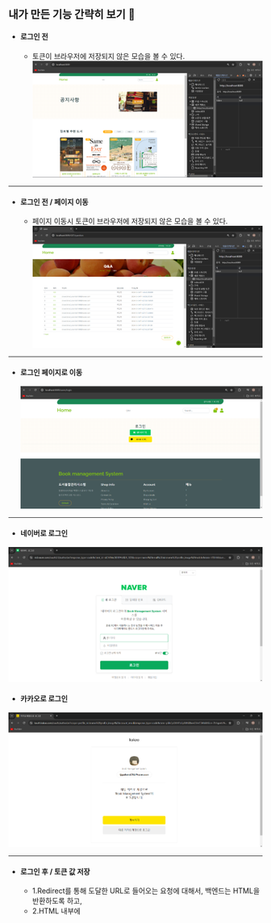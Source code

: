 ## 내가 만든 기능 간략히 보기 👀
* #### 로그인 전
    * 토큰이 브라우저에 저장되지 않은 모습을 볼 수 있다.
![로그인 전](/img/num1.png)
<hr>

* #### 로그인 전 / 페이지 이동
    * 페이지 이동시 토큰이 브라우저에 저장되지 않은 모습을 볼 수 있다.
![로그인 전 페이지 이동](/img/num6.png)
<hr>

* #### 로그인 페이지로 이동
  ![로그인 페이지](/img/num2.png)
<hr>

* #### 네이버로 로그인
![로그인](/img/num3.png)
* #### 카카오로 로그인
![로그인](/img/num4.png)
<hr>

* #### 로그인 후 / 토큰 값 저장
    * 1.Redirect를 통해 도달한 URL로 들어오는 요청에 대해서, 백엔드는 HTML을 반환하도록 하고,
    * 2.HTML 내부에 <script> 요소를 통해서 Javascript 코드를 이용해 URL의 토큰을 브라우저(세션 스토리지)에 저장 하기
![로그인 후](/img/num5.png)
<hr>

* #### 로그인 후 / 페이지 이동
    * 1.브라우저(세션 스토리지)에 저장된 토큰 정보를 회수해서 서버에 함께 보내야, 
    * 2.브라우저의 사용자가 정상적으로 인증된 사용자임을 판단할 수 있다.
    * 로그인 후에는 페이지 이동시, 토큰이 브라우저에 토큰이 들어가 있는것을 볼 수 있다.
![로그인 후 페이지 이동](/img/num7.png)
<hr>

* #### 제목을 기준으로 게시글 검색하기
    * ```java
        List<Notice> notices = noticeRepository.findByTitleContaining(keyword);
      ```  
![게시글](/img/num9.png)
<hr>

* #### 제목을 기준으로 게시글 검색 완료
![게시글](/img/num10.png)
<hr>
